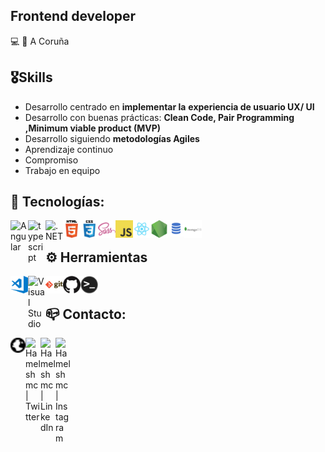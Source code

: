 ## Frontend developer 
💻 🏡  A Coruña 


## 🎖Skills

- Desarrollo centrado en **implementar la** **experiencia de usuario UX/ UI**
- Desarrollo con buenas prácticas: **Clean Code, Pair Programming ,Minimum viable product (MVP)**
- Desarrollo siguiendo **metodologías Agiles**
- Aprendizaje continuo
- Compromiso
- Trabajo en equipo

##  📌  Tecnologías:

<img align="left" alt="Angular" width="28px" src="https://cdn.svgporn.com/logos/angular-icon.svg" />
<img align="left"  alt="typescript"  width="28px" src="https://cdn.svgporn.com/logos/typescript-icon.svg"/>
<img align="left" alt=".NET" width="28px" src="https://cdn.svgporn.com/logos/dotnet.svg" />
<img align="left" alt="HTML5" width="28px" src="https://raw.githubusercontent.com/github/explore/80688e429a7d4ef2fca1e82350fe8e3517d3494d/topics/html/html.png" />
<img align="left" alt="CSS3"width="28px" src="https://raw.githubusercontent.com/github/explore/80688e429a7d4ef2fca1e82350fe8e3517d3494d/topics/css/css.png" />
<img align="left" alt="Sass" width="28px"src="https://raw.githubusercontent.com/github/explore/80688e429a7d4ef2fca1e82350fe8e3517d3494d/topics/sass/sass.png" />
<img align="left" alt="JavaScript" width="28px" src="https://raw.githubusercontent.com/github/explore/80688e429a7d4ef2fca1e82350fe8e3517d3494d/topics/javascript/javascript.png" />
<img align="left" alt="React" width="28px" src="https://raw.githubusercontent.com/github/explore/80688e429a7d4ef2fca1e82350fe8e3517d3494d/topics/react/react.png" />
<img align="left" alt="Node.js" width="28px" src="https://raw.githubusercontent.com/github/explore/80688e429a7d4ef2fca1e82350fe8e3517d3494d/topics/nodejs/nodejs.png" />
<img align="left" alt="SQL" width="26px" src="https://raw.githubusercontent.com/github/explore/80688e429a7d4ef2fca1e82350fe8e3517d3494d/topics/sql/sql.png" />
<img align="left" alt="MongoDB" width="28px" src="https://raw.githubusercontent.com/github/explore/80688e429a7d4ef2fca1e82350fe8e3517d3494d/topics/mongodb/mongodb.png" />

<br />

## ⚙️ Herramientas

<img align="left" alt="Visual Studio Code" width="28px" src="https://raw.githubusercontent.com/github/explore/80688e429a7d4ef2fca1e82350fe8e3517d3494d/topics/visual-studio-code/visual-studio-code.png" />
<img align="left" alt="Visual Studio" width="28px" src="https://cdn.svgporn.com/logos/visual-studio.svg" />
<img align="left" alt="Git" width="28px" src="https://raw.githubusercontent.com/github/explore/80688e429a7d4ef2fca1e82350fe8e3517d3494d/topics/git/git.png" />
<img align="left" alt="GitHub" width="28px" src="https://raw.githubusercontent.com/github/explore/78df643247d429f6cc873026c0622819ad797942/topics/github/github.png" />
<img align="left" alt="Terminal" width="28px" src="https://raw.githubusercontent.com/github/explore/80688e429a7d4ef2fca1e82350fe8e3517d3494d/topics/terminal/terminal.png" />

<br />

##  📪  Contacto:

[<img align="left" alt="hamelshmc.github.io" width="24px" src="https://raw.githubusercontent.com/iconic/open-iconic/master/svg/globe.svg" />][website]
[<img align="left" alt="Hamelshmc | Twitter" width="24px" src="https://cdn.jsdelivr.net/npm/simple-icons@v3/icons/twitter.svg" />][twitter]
[<img align="left" alt="Hamelshmc | LinkedIn" width="24px" src="https://cdn.jsdelivr.net/npm/simple-icons@v3/icons/linkedin.svg" />][linkedin]
[<img align="left" alt="Hamelshmc  | Instagram" width="24px" src="https://cdn.jsdelivr.net/npm/simple-icons@v3/icons/instagram.svg" />][instagram]


[website]: https://hamelshmc.github.io/
[twitter]: https://twitter.com/HamelHMC
[instagram]: https://www.instagram.com/hamelhmc/
[linkedin]: https://www.linkedin.com/in/hamilton-mercado-cuellar/


